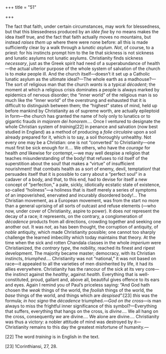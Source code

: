 +++
title = "51"

+++

The fact that faith, under certain circumstances, may work for blessedness, but that this blessedness produced by an *idée fixe* by no means makes the idea itself true, and the fact that faith actually moves no mountains, but instead *raises them up* where there were none before: all this is made sufficiently clear by a walk through a *lunatic asylum*. *Not*, of course, to a priest: for his instincts prompt him to the lie that sickness is not sickness and lunatic asylums not lunatic asylums. Christianity finds sickness *necessary*, just as the Greek spirit had need of a superabundance of health—the actual ulterior purpose of the whole system of salvation of the church is to *make* people ill. And the church itself—doesn’t it set up a Catholic lunatic asylum as the ultimate ideal?—The whole earth as a madhouse?—The sort of religious man that the church *wants* is a typical *décadent*; the moment at which a religious crisis dominates a people is always marked by epidemics of nervous disorder; the “inner world” of the religious man is so much like the “inner world” of the overstrung and exhausted that it is difficult to distinguish between them; the “highest” states of mind, held up before mankind by Christianity as of supreme worth, are actually epileptoid in form—the church has granted the name of holy only to lunatics or to gigantic frauds *in majorem dei honorem*.... Once I ventured to designate the whole Christian system of *training*\[22\] in penance and salvation \(now best studied in England\) as a method of producing a *folie circulaire* upon a soil already prepared for it, which is to say, a soil thoroughly unhealthy. Not every one may be a Christian: one is not “converted” to Christianity—one must first be sick enough for it.... We others, who have the *courage* for health *and* likewise for contempt,—we may well despise a religion that teaches misunderstanding of the body\! that refuses to rid itself of the superstition about the soul\! that makes a “virtue” of insufficient nourishment\! that combats health as a sort of enemy, devil, temptation\! that persuades itself that it is possible to carry about a “perfect soul” in a cadaver of a body, and that, to this end, had to devise for itself a new concept of “perfection,” a pale, sickly, idiotically ecstatic state of existence, so-called “holiness”—a holiness that is itself merely a series of symptoms of an impoverished, enervated and incurably disordered body\!... The Christian movement, as a European movement, was from the start no more than a general uprising of all sorts of outcast and refuse elements \(—who now, under cover of Christianity, aspire to power\). It does *not* represent the decay of a race; it represents, on the contrary, a conglomeration of *décadence* products from all directions, crowding together and seeking one another out. It was *not*, as has been thought, the corruption of antiquity, of *noble* antiquity, which made Christianity possible; one cannot too sharply challenge the learned imbecility which today maintains that theory. At the time when the sick and rotten Chandala classes in the whole *imperium* were Christianized, the *contrary type*, the nobility, reached its finest and ripest development. The majority became master; democracy, with its Christian instincts, *triumphed*.... Christianity was not “national,” it was not based on race—it appealed to all the varieties of men disinherited by life, it had its allies everywhere. Christianity has the rancour of the sick at its very core—the instinct against the *healthy*, against *health*. Everything that is well-constituted, proud, gallant and, above all, beautiful gives offence to its ears and eyes. Again I remind you of Paul’s priceless saying: “And God hath chosen the *weak* things of the world, the *foolish* things of the world, the *base* things of the world, and things which are *despised*”:\[23\] *this* was the formula; *in hoc signo* the *décadence* triumphed.—*God on the cross*—is man always to miss the frightful inner significance of this symbol?—Everything that suffers, everything that hangs on the cross, is *divine*.... We all hang on the cross, consequently *we* are divine.... We alone are divine.... Christianity was thus a victory: a nobler attitude of mind was destroyed by it—Christianity remains to this day the greatest misfortune of humanity.—


\[22\] The word *training* is in English in the text.



\[23\] 1Corinthiansi, 27, 28.

